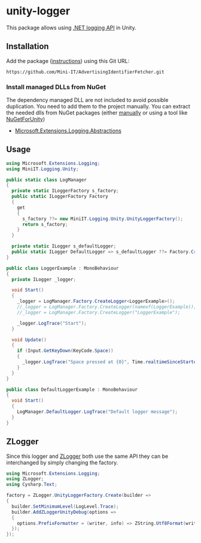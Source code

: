 # unity-logger
This package allows using [.NET logging API](https://learn.microsoft.com/en-us/dotnet/core/extensions/logging) in Unity.

## Installation
Add the package ([instructions](https://docs.unity3d.com/Manual/upm-ui-giturl.html)) using this Git URL:
```
https://github.com/Mini-IT/AdvertisingIdentifierFetcher.git
```
### Install managed DLLs from NuGet
The dependency managed DLL are not included to avoid possible duplication. You need to add them to the project manually. You can extract the needed dlls from NuGet packages (either [manually](https://stackoverflow.com/a/61187711) or using a tool like [NuGetForUnity](https://github.com/GlitchEnzo/NuGetForUnity))
* [Microsoft.Extensions.Logging.Abstractions](https://www.nuget.org/packages/Microsoft.Extensions.Logging.Abstractions/7.0.1)

## Usage
```cs
using Microsoft.Extensions.Logging;
using MiniIT.Logging.Unity;

public static class LogManager
{
  private static ILoggerFactory s_factory;
  public static ILoggerFactory Factory
  {
    get
    {
      s_factory ??= new MiniIT.Logging.Unity.UnityLoggerFactory();
      return s_factory;
    }
  }

  private static ILogger s_defaultLogger;
  public static ILogger DefaultLogger => s_defaultLogger ??= Factory.CreateLogger("");
}

public class LoggerExample : MonoBehaviour
{
  private ILogger _logger;

  void Start()
  {
    _logger = LogManager.Factory.CreateLogger<LoggerExample>();         // category is the full class name
    //_logger = LogManager.Factory.CreateLogger(nameof(LoggerExample)); // category is the short class name
    //_logger = LogManager.Factory.CreateLogger("LoggerExample");       // custom category

    _logger.LogTrace("Start");
  }

  void Update()
  {
    if (Input.GetKeyDown(KeyCode.Space))
    {
      _logger.LogTrace("Space pressed at {0}", Time.realtimeSinceStartup);
    }
  }
}

public class DefaultLoggerExample : MonoBehaviour
{
  void Start()
  {
    LogManager.DefaultLogger.LogTrace("Default logger message");
  }
}
```

## ZLogger
Since this logger and [ZLogger](https://github.com/Cysharp/ZLogger#unity) both use the same API they can be interchanged by simply changing the factory.
```cs
using Microsoft.Extensions.Logging;
using ZLogger;
using Cysharp.Text;

factory = ZLogger.UnityLoggerFactory.Create(builder =>
{
  builder.SetMinimumLevel(LogLevel.Trace);
  builder.AddZLoggerUnityDebug(options =>
  {
    options.PrefixFormatter = (writer, info) => ZString.Utf8Format(writer, "[{0}] ", info.CategoryName);
  });
});
```

